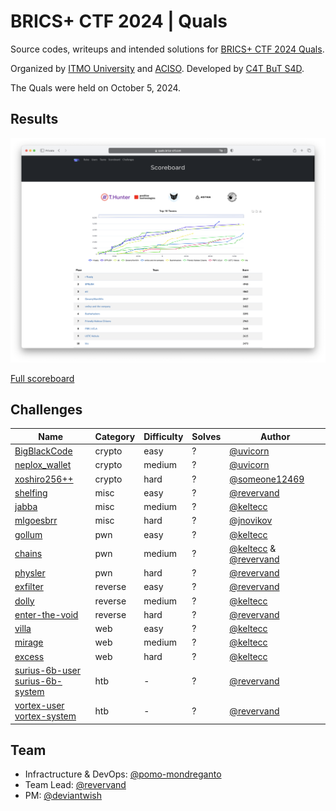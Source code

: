 # BRICS+ CTF 2024 | Quals

Source codes, writeups and intended solutions for [BRICS+ CTF 2024 Quals](https://ctftime.org/event/2389/).

Organized by [ITMO University](https://en.itmo.ru/) and [ACISO](https://aciso.ru/en/). Developed by [C4T BuT S4D](https://github.com/C4T-BuT-S4D).

The Quals were held on October 5, 2024.


## Results

![Top](scoreboard/top.png)

[Full scoreboard](scoreboard/full.png)


## Challenges

| Name | Category | Difficulty | Solves | Author |
|------|----------|------------|--------|--------|
| [BigBlackCode](tasks/crypto/easy-BigBlackCode) | crypto | easy | ? | [@uvicorn](https://github.com/uvicorn) |
| [neplox_wallet](tasks/crypto/medium-neplox_wallet) | crypto | medium | ? | [@uvicorn](https://github.com/uvicorn) |
| [xoshiro256++](tasks/crypto/hard-xoshiro256++) | crypto | hard | ? | [@someone12469](https://github.com/someone12469) |
| [shelfing](tasks/misc/easy-shelfing) | misc | easy | ? | [@revervand](https://github.com/revervand) |
| [jabba](tasks/misc/medium-jabba) | misc | medium | ? | [@keltecc](https://github.com/keltecc) |
| [mlgoesbrr](tasks/misc/hard-mlgoesbrr) | misc | hard | ? | [@jnovikov](https://github.com/jnovikov) |
| [gollum](tasks/pwn/easy-gollum) | pwn | easy | ? | [@keltecc](https://github.com/keltecc) |
| [chains](tasks/pwn/medium-chains) | pwn | medium | ? | [@keltecc](https://github.com/keltecc) & [@revervand](https://github.com/revervand) |
| [physler](tasks/pwn/hard-physler) | pwn | hard | ? | [@revervand](https://github.com/revervand) |
| [exfilter](tasks/reverse/easy-exfilter) | reverse | easy | ? | [@revervand](https://github.com/revervand) |
| [dolly](tasks/reverse/medium-dolly) | reverse | medium | ? | [@keltecc](https://github.com/keltecc) |
| [enter-the-void](tasks/reverse/hard-enter-the-void) | reverse | hard | ? | [@revervand](https://github.com/revervand) |
| [villa](tasks/web/easy-villa) | web | easy | ? | [@keltecc](https://github.com/keltecc) |
| [mirage](tasks/web/medium-mirage) | web | medium | ? | [@keltecc](https://github.com/keltecc) |
| [excess](tasks/web/hard-excess) | web | hard | ? | [@keltecc](https://github.com/keltecc) |
| [surius-6b-user](tasks/htb/surius-6b-user) <br>[surius-6b-system](tasks/htb/surius-6b-system) | htb | - | ? | [@revervand](https://github.com/revervand) |
| [vortex-user](tasks/htb/vortex-user) <br>[vortex-system](tasks/htb/vortex-system) | htb | - | ? | [@revervand](https://github.com/revervand) |


## Team

- Infractructure & DevOps: [@pomo-mondreganto](https://github.com/pomo-mondreganto)
- Team Lead: [@revervand](https://github.com/revervand)
- PM: [@deviantwish](https://github.com/deviantwish)
